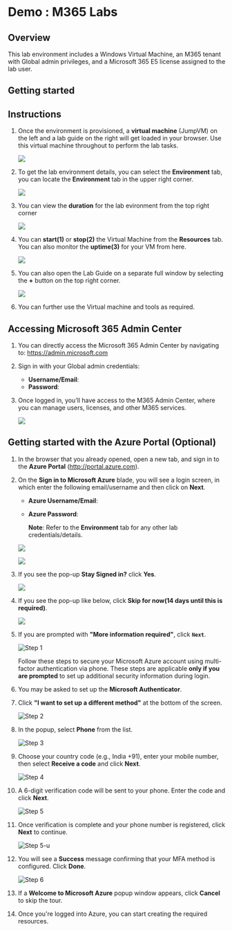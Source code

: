 # Demo : M365 Labs

## Overview
This lab environment includes a Windows Virtual Machine, an M365 tenant with Global admin privileges, and a Microsoft 365 E5 license assigned to the lab user.

## Getting started

## Instructions

1. Once the environment is provisioned, a **virtual machine** (JumpVM) on the left and a lab guide on the right will get loaded in your browser. Use this virtual machine throughout to perform the lab tasks.

   ![](images/vmandguide-u.png)

2. To get the lab environment details, you can select the **Environment** tab, you can locate the **Environment** tab in the upper right corner.
   
   ![](images/environment-tab.png)

3. You can view the **duration** for the lab evironment from the top right corner

   ![](images/duration.png)

4. You can **start(1)** or **stop(2)** the Virtual Machine from the **Resources** tab. You can also monitor the **uptime(3)** for your VM from here.

   ![](images/resources-tab.png)

5. You can also open the Lab Guide on a separate full window by selecting the **+** button on the top right corner.

    ![](images/split-win.png)

6. You can further use the Virtual machine and tools as required.

## Accessing Microsoft 365 Admin Center

1. You can directly access the Microsoft 365 Admin Center by navigating to: https://admin.microsoft.com

2. Sign in with your Global admin credentials:

   * **Username/Email**:  <inject key="AzureAdUserEmail"></inject> 
   * **Password**:  <inject key="AzureAdUserPassword"></inject>

3. Once logged in, you’ll have access to the M365 Admin Center, where you can manage users, licenses, and other M365 services.

   ![](images/m365.png)

## Getting started with the Azure Portal (Optional)

1. In the browser that you already opened, open a new tab, and sign in to the **Azure Portal** (<http://portal.azure.com>).

1. On the **Sign in to Microsoft Azure** blade, you will see a login screen, in which enter the following email/username and then click on **Next**.  

   * **Azure Username/Email**:  <inject key="AzureAdUserEmail"></inject> 
   * **Azure Password**:  <inject key="AzureAdUserPassword"></inject>

        **Note**: Refer to the **Environment** tab for any other lab credentials/details.
        
    ![](images/image-004.jpg)
  
    ![](images/image-005.jpg)
  
1. If you see the pop-up **Stay Signed in?** click **Yes**.

    ![](images/image-006.jpg)

1. If you see the pop-up like below, click **Skip for now(14 days until this is required)**.

    ![](images/image004.png)

1. If you are prompted with **"More information required"**, click **`Next`**.

    ![Step 1](images/2025-04-03_17-45-50.png)

    Follow these steps to secure your Microsoft Azure account using multi-factor authentication via phone. These steps are applicable **only if you are prompted** to set up additional security information during login.

1. You may be asked to set up the **Microsoft Authenticator**.

1. Click **"I want to set up a different method"** at the bottom of the screen.

   ![Step 2](images/2025-04-03_17-46-15.png)

1. In the popup, select **Phone** from the list.

   ![Step 3](images/2025-04-03_17-46-25.png)

1. Choose your country code (e.g., India +91), enter your mobile number, then select **Receive a code** and click **Next**.

   ![Step 4](images/2025-04-03_17-46-44.png)

1. A 6-digit verification code will be sent to your phone. Enter the code and click **Next**.

    ![Step 5](images/2025-04-03_18-35-37.png)

1. Once verification is complete and your phone number is registered, click **Next** to continue.

    ![Step 5-u](images/verificationcomplete.png)

1. You will see a **Success** message confirming that your MFA method is configured. Click **Done**.

    ![Step 6](images/2025-04-03_18-36-21.png)

1. If a **Welcome to Microsoft Azure** popup window appears, click **Cancel** to skip the tour.

1. Once you're logged into Azure, you can start creating the required resources.



